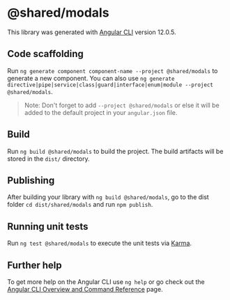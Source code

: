 # @shared/modals

This library was generated with [Angular CLI](https://github.com/angular/angular-cli) version 12.0.5.

## Code scaffolding

Run `ng generate component component-name --project @shared/modals` to generate a new component. You can also use `ng generate directive|pipe|service|class|guard|interface|enum|module --project @shared/modals`.
> Note: Don't forget to add `--project @shared/modals` or else it will be added to the default project in your `angular.json` file. 

## Build

Run `ng build @shared/modals` to build the project. The build artifacts will be stored in the `dist/` directory.

## Publishing

After building your library with `ng build @shared/modals`, go to the dist folder `cd dist/shared/modals` and run `npm publish`.

## Running unit tests

Run `ng test @shared/modals` to execute the unit tests via [Karma](https://karma-runner.github.io).

## Further help

To get more help on the Angular CLI use `ng help` or go check out the [Angular CLI Overview and Command Reference](https://angular.io/cli) page.
